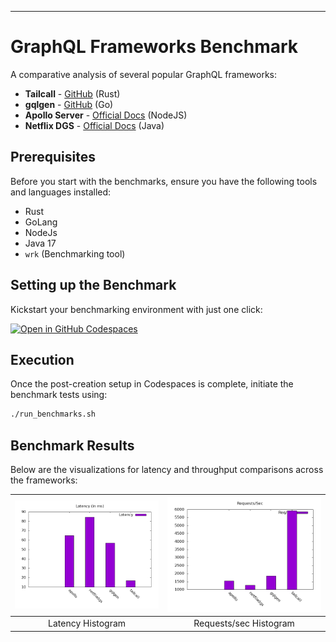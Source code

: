 ---

# GraphQL Frameworks Benchmark

A comparative analysis of several popular GraphQL frameworks:

- **Tailcall** - [GitHub](https://github.com/tailcallhq/tailcall) (Rust)
- **gqlgen** - [GitHub](https://github.com/99designs/gqlgen) (Go)
- **Apollo Server** - [Official Docs](https://www.apollographql.com/docs/apollo-server/) (NodeJS)
- **Netflix DGS** - [Official Docs](https://netflix.github.io/dgs/) (Java)

## Prerequisites

Before you start with the benchmarks, ensure you have the following tools and languages installed:

- Rust
- GoLang
- NodeJs
- Java 17
- `wrk` (Benchmarking tool)

## Setting up the Benchmark

Kickstart your benchmarking environment with just one click:

[![Open in GitHub Codespaces](https://github.com/codespaces/badge.svg)](https://codespaces.new/tailcallhq/benchmarks)

## Execution

Once the post-creation setup in Codespaces is complete, initiate the benchmark tests using:

```bash
./run_benchmarks.sh
```

## Benchmark Results

Below are the visualizations for latency and throughput comparisons across the frameworks:

| ![Latency Histogram](./latencyHistogram.png) | ![Requests/sec Histogram](./reqSecHistogram.png) |
|:--------------------------------------------:|:------------------------------------------------:|
|                 Latency Histogram             |              Requests/sec Histogram              |
